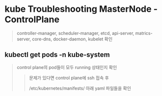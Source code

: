 # kube Troubleshooting MasterNode - ControlPlane

> controller-manager, scheduler-manager, etcd, api-server, matrics-server, core-dns, docker-daemon, kubelet 확인

## kubectl get pods -n kube-system

> control plane의 pod들이 모두 running 상태인지 확인
>
> > 문제가 있다면 control plane에 ssh 접속 후
> >
> > /etc/kubernetes/manifests/ 아래 yaml 파일들을 확인
